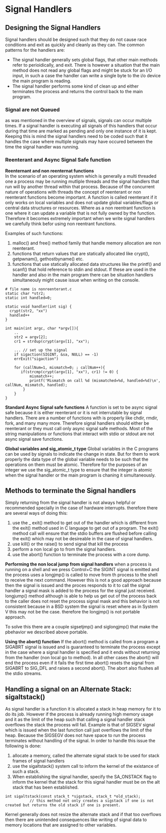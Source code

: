 # Signal Handlers 

## Designing the Signal Handlers 
Signal handlers should be designed such that they do not cause race conditions and exit as quickly and cleanly as they can. The common patterns
for the handlers are: 
* The signal handler generally sets global flags, that other main methods refer to perioidically, and exit. There is however a situation that the main method does not read any global flags and might be stuck for an I/O input, in such a case the handler can write a single byte to the i/o device the main program is reading. 
* The signal handler performs some kind of clean up and either terminates the process and returns the control back to the main program. 

### Signal are not Queued 
as was mentioned in the overview of signals, signals can occur multiple times. If a signal handler is executing all signals of this handlers that occur during that time are marked as pending and only one instance of it is kept. Keeping this is mind the signal handlers need to be coded such that it handles the case where multiple signals may have occured between the time the signal handler was running. 

### Reenterant and Async Signal Safe function
 
**Reenternant and non reenternat functions**  
In the scenario of an operating system which is generally a multi threaded one a process may be running mutliple threads and the signal handlers that run will by another thread within that process. Because of the concurrent nature of operations with threads the concept of reenterant or non reenterant functions become important. 
A function is called reenterant if it only works on local variables and does not update global variables/flags or central data structures or resources. Where as a non reentrant function is one where it can update a variable that is not fully owned by the function. Therefore it becomes extremely important when we write signal handlers we carefully think befor using non reentrant functions. 

Examples of such functions: 
1. malloc() and free() method family that handle memory allocation are non reenterant. 
2. functions that return values that are statically allocated like crypt(), getpwnam(), gethostbyname() etc. 
3. functions that use statically allocated data structures like the printf() and scanf() that hold reference to stdin and stdout. If these are used in the handler and also in the main program there can be situation handlers simultaneouly might cause issue when writing on the console. 

```
# file name is nonreenterant.c
static char *str2; 
static int handled=0;

static void handler(int sig) {
  crypt(str2, "xx")
  handled++
}

int main(int argc, char *argv[]){
    .. 
    str2 = argv[2];
    cr1 = strdup(crypt(argv[1], "xx");

    ... // set up the signal 
    if sigaction(SIGINT, &sa, NULL) == -1) 
	errExit("sigaction")
    
    for (callNum=1, mismatch=0; ; callNum++){
       if(strcmp(crypt(argv[1], "xx"), cr1) != 0) {
           mismatch++; 
           printf('Mismatch on call %d (mismatched=%d, handled=%d)\n', callNum, mismatch, handled);
        }
    }
}

```

**Standard Async Signal safe functions** 
A function is set to be async signal safe because it is either reenterant or it is not interrutable by signal handlers. There are a number of functions with is properly like chdir, rmdir, fork, and many many more. Therefore signal handlers should either be reenterant or they must call only async signal safe methods. 
Most of the string manipulations or functions that interact with stdio or stdout are not async signal save functions. 

**Global variables and sig_atomic_t type** 
Global variables in the C programs can be used by signals to indicate the change in state. But for them to work properly the data type of the global variable needs to be such that the operations on them must be atomic. Therefore for the purposes of an integer we use the sig_atomic_t type to ensure that the integer is atomic when the signal handler or the main program is chaning it simultaneously. 

## Methods to terminate the Signal handlers 
Simply returning from the signal handler is not always helpful or recommended specially in the case of hardware interrupts. therefore there are several ways of doing this: 
1. use the _ exit() method to get out of the handler which is different from the exit() method used in C language to get out of a program. The exit() method call will ensure that the stdio buffers are flushed before calling the exit() which may not be desireable in the case of signal handlers. 
2. use kill() or the raise() to send signal that kill the process 
3. perform a non local go to from the signal handlers. 
4. use the abort() function to terminate the process with a core dump. 

**Performing the non local jump from signal handlers** 
when a process is running on a shell and we press Control+C the SIGINT signal is emitted and the process uses a longjmp() is called to move from th process to the shell to receive the next command. 
However this is not a good approach because then the signal is issued and the proces responds to it to call the signal handler a signal mask is added to the process for the signal just received. longjump() method although is able to help us get out of the process back to the caller does not reset the process signal mask and this behavior is not consistent because in a BSD system the signal is reset where as in System V this may not be the case. therefore the longjmp() is not portable approach. 

To solve this there are a couple sigsetjmp() and siglongjmp() that make the pbehavior we described above portable.

**Using the abort() function** 
If the abort() method is called from a program a SIGABRT signal is issued and is guaranteed to terminate the process except in the case where a signal handler is specified and it ends without returning from the handler (non local go to method). 
In all other cases the abort() will end the process even if it fails the first time abort() resets the signal from SIGABRT to SIG_DFL and raises a second abort(). The abort also flushes all the stdio streams. 

## Handling a signal on an Alternate Stack: sigaltstack() 
As signal handler is a function it is allocated a stack in heap memory for it to do its job. However if the process is already running high memory usage and it as the limit of the heap such that calling a signal handler stack overflows the stack the process will fail. Example is that of SIGSEV signal which is issued when the last function call just overflows the limit of the heap. Because the SIGSEGV does not have space to run the process terminates without handling of the signal. In order to handle this issue the following is done: 
1. allocate a memory, called the alternate signal stack to be used for stack frames of signal handlers 
2. use the sigaltstack() system call to inform the kernel of the existance of such a stack. 
3. When establishing the signal handler, specify the SA_ONSTACK flag to inform the kernel that the stack for this signal handler must be on the alt stack that has been established. 

```
int sigaltstack(const stack_t *sigstack, stack_t *old_stack); 
	       // this method not only creates a sigstack if one is not created but returns the old stack if one is present. 
```

Kernel generally does not resize the alternate stack and if that too overflows then there are unintended consequences like writing of signal data to  memory locations that are assigned to other variables. 
